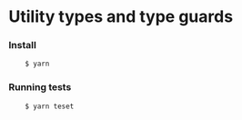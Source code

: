 # Utility types and type guards

### Install
```bash
    $ yarn
```

### Running tests
```bash
    $ yarn teset
```
 